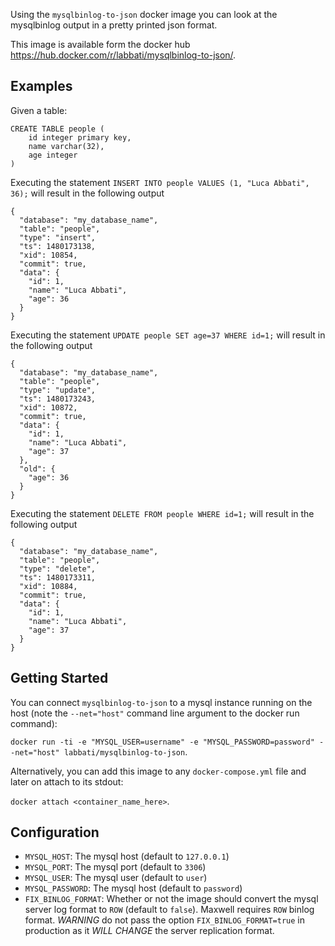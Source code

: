Using the `mysqlbinlog-to-json` docker image you can look at the mysqlbinlog output in a pretty printed json format.

This image is available form the docker hub https://hub.docker.com/r/labbati/mysqlbinlog-to-json/.

## Examples

Given a table:

```
CREATE TABLE people (
	id integer primary key,
	name varchar(32),
	age integer
)
```

Executing the statement `INSERT INTO people VALUES (1, "Luca Abbati", 36);` will result in the following output
```
{
  "database": "my_database_name",
  "table": "people",
  "type": "insert",
  "ts": 1480173138,
  "xid": 10854,
  "commit": true,
  "data": {
    "id": 1,
    "name": "Luca Abbati",
    "age": 36
  }
}
```

Executing the statement `UPDATE people SET age=37 WHERE id=1;` will result in the following output
```
{
  "database": "my_database_name",
  "table": "people",
  "type": "update",
  "ts": 1480173243,
  "xid": 10872,
  "commit": true,
  "data": {
    "id": 1,
    "name": "Luca Abbati",
    "age": 37
  },
  "old": {
    "age": 36
  }
}
```

Executing the statement `DELETE FROM people WHERE id=1;` will result in the following output
```
{
  "database": "my_database_name",
  "table": "people",
  "type": "delete",
  "ts": 1480173311,
  "xid": 10884,
  "commit": true,
  "data": {
    "id": 1,
    "name": "Luca Abbati",
    "age": 37
  }
}
```

## Getting Started

You can connect `mysqlbinlog-to-json` to a mysql instance running on the host (note the `--net="host"` command line argument to the docker run command):

`docker run -ti -e "MYSQL_USER=username" -e "MYSQL_PASSWORD=password" --net="host" labbati/mysqlbinlog-to-json`.

Alternatively, you can add this image to any `docker-compose.yml` file and later on attach to its stdout:

`docker attach <container_name_here>`.

## Configuration

* `MYSQL_HOST`: The mysql host (default to `127.0.0.1`)
* `MYSQL_PORT`: The mysql port (default to `3306`)
* `MYSQL_USER`: The mysql user (default to `user`)
* `MYSQL_PASSWORD`: The mysql host (default to `password`)
* `FIX_BINLOG_FORMAT`: Whether or not the image should convert the mysql server log format to `ROW` (default to `false`). Maxwell requires `ROW` binlog format. *WARNING* do not pass the option `FIX_BINLOG_FORMAT=true` in production as it *WILL CHANGE* the server replication format.





